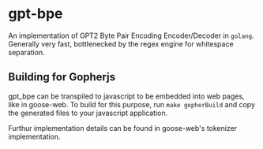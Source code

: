 gpt-bpe
=======
An implementation of GPT2 Byte Pair Encoding Encoder/Decoder in `golang`.  Generally very fast, bottlenecked by the regex engine for whitespace separation.

## Building for Gopherjs

gpt_bpe can be transpiled to javascript to be embedded into web pages, like in goose-web. To build for this purpose, run `make gopherBuild` and copy the generated files to your javascript application. 

Furthur implementation details can be found in goose-web's tokenizer implementation.